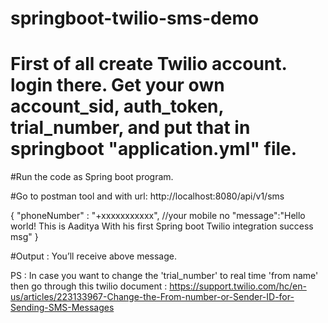# springboot-twilio-sms-demo

# First of all create Twilio account. login there. Get your own account_sid, auth_token, trial_number, and put that in springboot "application.yml" file.

#Run the code as Spring boot program.

#Go to postman tool and with url: http://localhost:8080/api/v1/sms

{
  "phoneNumber" : "+xxxxxxxxxxx",    //your mobile no
  "message":"Hello world! This is Aaditya With his first Spring boot Twilio integration success msg"
}

#Output : You’ll receive above message.

PS : In case you want to change the 'trial_number' to real time 'from name' then go through this twilio document : https://support.twilio.com/hc/en-us/articles/223133967-Change-the-From-number-or-Sender-ID-for-Sending-SMS-Messages 
